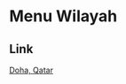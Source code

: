 # Menu Wilayah

## Link

[Doha, Qatar](https://github.com/gigit-pemilu/pemilu-2024-99-luar-negeri/tree/main/pileg-dpr/hitung-suara/sub/99-luar-negeri/sub/39-doha-qatar/sub/01-doha-qatar)

